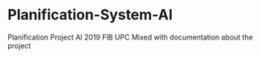 # Planification-System-AI
Planification Project AI 2019 FIB UPC
Mixed with documentation about the project
